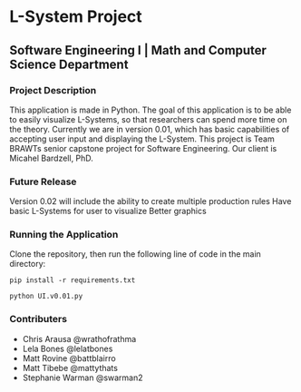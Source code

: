 # L-System Project
## Software Engineering I  | Math and Computer Science Department

### Project Description
This application is made in Python. The goal of this application is to be able to easily visualize L-Systems, so that researchers can spend more time on the theory. Currently we are in version 0.01, which has basic capabilities of accepting user input and displaying the L-System. This project is Team BRAWTs senior capstone project for Software Engineering. Our client is Micahel Bardzell, PhD.

### Future Release
Version 0.02 will include the ability to create multiple production rules
Have basic L-Systems for user to visualize
Better graphics 

### Running the Application
Clone the repository, then run the following line of code in the main directory:

```pip install -r requirements.txt```

```python UI.v0.01.py```

### Contributers
- Chris Arausa @wrathofrathma
- Lela Bones @lelatbones
- Matt Rovine @battblairro
- Matt Tibebe @mattythats
- Stephanie Warman @swarman2


